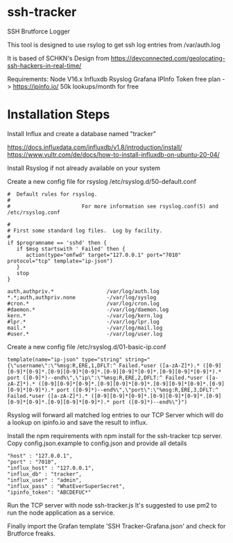 # ssh-tracker

SSH Brutforce Logger

This tool is designed to use rsylog to get ssh log entries from /var/auth.log

It is based of SCHKN's Design from <https://devconnected.com/geolocating-ssh-hackers-in-real-time/>

Requirements:
Node V16.x
Influxdb
Rsyslog
Grafana
IPInfo Token free plan -> <https://ipinfo.io/> 50k lookups/month for free

# Installation Steps

Install Influx and create a database named "tracker"

<https://docs.influxdata.com/influxdb/v1.8/introduction/install/>
<https://www.vultr.com/de/docs/how-to-install-influxdb-on-ubuntu-20-04/>

Install Rsyslog if not already available on your system

Create a new config file for rsyslog /etc/rsyslog.d/50-default.conf

```
#  Default rules for rsyslog.
#
#                       For more information see rsyslog.conf(5) and /etc/rsyslog.conf

#
# First some standard log files.  Log by facility.
#
if $programname == 'sshd' then {
   if $msg startswith ' Failed' then {
      action(type="omfwd" target="127.0.0.1" port="7010" protocol="tcp" template="ip-json")
   }
   stop
}

auth,authpriv.*                 /var/log/auth.log
*.*;auth,authpriv.none          -/var/log/syslog
#cron.*                         /var/log/cron.log
#daemon.*                       -/var/log/daemon.log
kern.*                          -/var/log/kern.log
#lpr.*                          -/var/log/lpr.log
mail.*                          -/var/log/mail.log
#user.*                         -/var/log/user.log
```

Create a new config file /etc/rsyslog.d/01-basic-ip.conf

```
template(name="ip-json" type="string" string="{\"username\":\"%msg:R,ERE,1,DFLT:^ Failed.*user ([a-zA-Z]*).* ([0-9][0-9]*[0-9]*.[0-9][0-9]*[0-9]*.[0-9][0-9]*[0-9]*.[0-9][0-9]*[0-9]*).* port ([0-9]*)--end%\",\"ip\":\"%msg:R,ERE,2,DFLT:^ Failed.*user ([a-zA-Z]*).* ([0-9][0-9]*[0-9]*.[0-9][0-9]*[0-9]*.[0-9][0-9]*[0-9]*.[0-9][0-9]*[0-9]*).* port ([0-9]*)--end%\",\"port\":\"%msg:R,ERE,3,DFLT:^ Failed.*user ([a-zA-Z]*).* ([0-9][0-9]*[0-9]*.[0-9][0-9]*[0-9]*.[0-9][0-9]*[0-9]*.[0-9][0-9]*[0-9]*).* port ([0-9]*)--end%\"}")
```

Rsyslog will forward all matched log entries to our TCP Server which will do a lookup on ipinfo.io and save the result to influx.

Install the npm requirements with npm install for the ssh-tracker tcp server.
Copy config.json.example to config.json and provide all details

```
"host" : "127.0.0.1",
"port" : "7010",
"influx_host" : "127.0.0.1",
"influx_db" : "tracker",
"influx_user" : "admin",
"influx_pass" : "WhatEverSuperSecret",
"ipinfo_token": "ABCDEFUC*"
```

Run the TCP server with node ssh-tracker.js
It's suggested to use pm2 to run the node application as a service.

Finally import the Grafan template 'SSH Tracker-Grafana.json' and check for Brutforce freaks.
